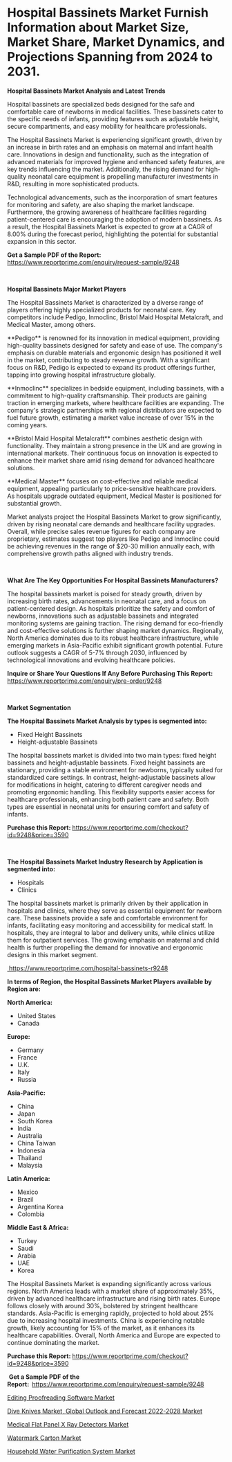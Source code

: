 <p><h1>Hospital Bassinets Market Furnish Information about Market Size, Market Share, Market Dynamics, and Projections Spanning from 2024 to 2031.</h1></p><p><strong>Hospital Bassinets Market Analysis and Latest Trends</strong></p>
<p><p>Hospital bassinets are specialized beds designed for the safe and comfortable care of newborns in medical facilities. These bassinets cater to the specific needs of infants, providing features such as adjustable height, secure compartments, and easy mobility for healthcare professionals. </p><p>The Hospital Bassinets Market is experiencing significant growth, driven by an increase in birth rates and an emphasis on maternal and infant health care. Innovations in design and functionality, such as the integration of advanced materials for improved hygiene and enhanced safety features, are key trends influencing the market. Additionally, the rising demand for high-quality neonatal care equipment is propelling manufacturer investments in R&D, resulting in more sophisticated products.</p><p>Technological advancements, such as the incorporation of smart features for monitoring and safety, are also shaping the market landscape. Furthermore, the growing awareness of healthcare facilities regarding patient-centered care is encouraging the adoption of modern bassinets. As a result, the Hospital Bassinets Market is expected to grow at a CAGR of 8.00% during the forecast period, highlighting the potential for substantial expansion in this sector.</p></p>
<p><strong>Get a Sample PDF of the Report:&nbsp;</strong> <a href="https://www.reportprime.com/enquiry/request-sample/9248">https://www.reportprime.com/enquiry/request-sample/9248</a></p>
<p>&nbsp;</p>
<p><strong>Hospital Bassinets Major Market Players</strong></p>
<p><p>The Hospital Bassinets Market is characterized by a diverse range of players offering highly specialized products for neonatal care. Key competitors include Pedigo, Inmoclinc, Bristol Maid Hospital Metalcraft, and Medical Master, among others.</p><p>**Pedigo** is renowned for its innovation in medical equipment, providing high-quality bassinets designed for safety and ease of use. The company's emphasis on durable materials and ergonomic design has positioned it well in the market, contributing to steady revenue growth. With a significant focus on R&D, Pedigo is expected to expand its product offerings further, tapping into growing hospital infrastructure globally.</p><p>**Inmoclinc** specializes in bedside equipment, including bassinets, with a commitment to high-quality craftsmanship. Their products are gaining traction in emerging markets, where healthcare facilities are expanding. The company's strategic partnerships with regional distributors are expected to fuel future growth, estimating a market value increase of over 15% in the coming years.</p><p>**Bristol Maid Hospital Metalcraft** combines aesthetic design with functionality. They maintain a strong presence in the UK and are growing in international markets. Their continuous focus on innovation is expected to enhance their market share amid rising demand for advanced healthcare solutions.</p><p>**Medical Master** focuses on cost-effective and reliable medical equipment, appealing particularly to price-sensitive healthcare providers. As hospitals upgrade outdated equipment, Medical Master is positioned for substantial growth.</p><p>Market analysts project the Hospital Bassinets Market to grow significantly, driven by rising neonatal care demands and healthcare facility upgrades. Overall, while precise sales revenue figures for each company are proprietary, estimates suggest top players like Pedigo and Inmoclinc could be achieving revenues in the range of $20-30 million annually each, with comprehensive growth paths aligned with industry trends.</p></p>
<p>&nbsp;</p>
<p><strong>What Are The Key Opportunities For Hospital Bassinets Manufacturers?</strong></p>
<p><p>The hospital bassinets market is poised for steady growth, driven by increasing birth rates, advancements in neonatal care, and a focus on patient-centered design. As hospitals prioritize the safety and comfort of newborns, innovations such as adjustable bassinets and integrated monitoring systems are gaining traction. The rising demand for eco-friendly and cost-effective solutions is further shaping market dynamics. Regionally, North America dominates due to its robust healthcare infrastructure, while emerging markets in Asia-Pacific exhibit significant growth potential. Future outlook suggests a CAGR of 5-7% through 2030, influenced by technological innovations and evolving healthcare policies.</p></p>
<p><strong>Inquire or Share Your Questions If Any Before Purchasing This Report:</strong> <a href="https://www.reportprime.com/enquiry/pre-order/9248">https://www.reportprime.com/enquiry/pre-order/9248</a></p>
<p>&nbsp;</p>
<p><strong>Market Segmentation</strong></p>
<p><strong>The Hospital Bassinets Market Analysis by types is segmented into:</strong></p>
<p><ul><li>Fixed Height Bassinets</li><li>Height-adjustable Bassinets</li></ul></p>
<p><p>The hospital bassinets market is divided into two main types: fixed height bassinets and height-adjustable bassinets. Fixed height bassinets are stationary, providing a stable environment for newborns, typically suited for standardized care settings. In contrast, height-adjustable bassinets allow for modifications in height, catering to different caregiver needs and promoting ergonomic handling. This flexibility supports easier access for healthcare professionals, enhancing both patient care and safety. Both types are essential in neonatal units for ensuring comfort and safety of infants.</p></p>
<p><strong>Purchase this Report:&nbsp;</strong><a href="https://www.reportprime.com/checkout?id=9248&price=3590">https://www.reportprime.com/checkout?id=9248&price=3590</a></p>
<p>&nbsp;</p>
<p><strong>The Hospital Bassinets Market Industry Research by Application is segmented into:</strong></p>
<p><ul><li>Hospitals</li><li>Clinics</li></ul></p>
<p><p>The hospital bassinets market is primarily driven by their application in hospitals and clinics, where they serve as essential equipment for newborn care. These bassinets provide a safe and comfortable environment for infants, facilitating easy monitoring and accessibility for medical staff. In hospitals, they are integral to labor and delivery units, while clinics utilize them for outpatient services. The growing emphasis on maternal and child health is further propelling the demand for innovative and ergonomic designs in this market segment.</p></p>
<p><a href="https://www.reportprime.com/hospital-bassinets-r9248">&nbsp;https://www.reportprime.com/hospital-bassinets-r9248</a></p>
<p><strong>In terms of Region, the Hospital Bassinets Market Players available by Region are:</strong></p>
<p>
    <p> <strong> North America: </strong>
        <ul>
            <li>United States</li>
            <li>Canada</li>
        </ul>
        </p> 
    <p> <strong> Europe: </strong>
        <ul>
            <li>Germany</li>
            <li>France</li>
            <li>U.K.</li>
            <li>Italy</li>
            <li>Russia</li>
        </ul>
        </p> 
    <p> <strong> Asia-Pacific: </strong>
        <ul>
            <li>China</li>
            <li>Japan</li>
            <li>South Korea</li>
            <li>India</li>
            <li>Australia</li>
            <li>China Taiwan</li>
            <li>Indonesia</li>
            <li>Thailand</li>
            <li>Malaysia</li>
        </ul>
        </p> 
    <p> <strong> Latin America: </strong>
        <ul>
            <li>Mexico</li>
            <li>Brazil</li>
            <li>Argentina Korea</li>
            <li>Colombia</li>
        </ul>
        </p> 
    <p> <strong> Middle East & Africa: </strong>
        <ul>
            <li>Turkey</li>
            <li>Saudi</li>
            <li>Arabia</li>
            <li>UAE</li>
            <li>Korea</li>
        </ul>
    </p>
    </p>
<p><p>The Hospital Bassinets Market is expanding significantly across various regions. North America leads with a market share of approximately 35%, driven by advanced healthcare infrastructure and rising birth rates. Europe follows closely with around 30%, bolstered by stringent healthcare standards. Asia-Pacific is emerging rapidly, projected to hold about 25% due to increasing hospital investments. China is experiencing notable growth, likely accounting for 15% of the market, as it enhances its healthcare capabilities. Overall, North America and Europe are expected to continue dominating the market.</p></p>
<p><strong>Purchase this Report: </strong><a href="https://www.reportprime.com/checkout?id=9248&price=3590">https://www.reportprime.com/checkout?id=9248&price=3590</a></p>
<p>&nbsp;<strong>Get a Sample PDF of the Report:&nbsp;&nbsp;</strong><a href="https://www.reportprime.com/enquiry/request-sample/9248">https://www.reportprime.com/enquiry/request-sample/9248</a></p>
<p><strong></strong></p>
<p><p><a href="https://www.linkedin.com/pulse/global-editing-proofreading-software-market-trends-innovations-wvcse?trackingId=JvsVMjKkQQ6ZzN1zqfV9RQ%3D%3D">Editing Proofreading Software Market</a></p><p><a href="https://medium.com/@anggimontokjleb_6541/the-dive-knives-market-global-outlook-and-forecast-2022-2028-market-decisions-are-mostly-driven-00fd9567809c">Dive Knives Market, Global Outlook and Forecast 2022-2028 Market</a></p><p><a href="https://github.com/wwwkeltoum/Market-Research-Report-List-4/blob/main/medical-flat-panel-x-ray-detectors-market.md">Medical Flat Panel X Ray Detectors Market</a></p><p><a href="https://issuu.com/reportprime-2/docs/watermark-carton-market-size-2030.p_8951a7ce3531aa">Watermark Carton Market</a></p><p><a href="https://www.linkedin.com/pulse/strategic-roadmap-success-global-household-water-purification-afxlc?trackingId=Jpc8G0aRRpax0WMpXrb6Lw%3D%3D">Household Water Purification System Market</a></p></p>
